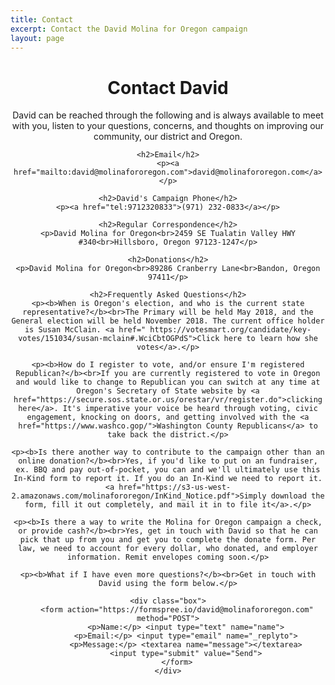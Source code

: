```yaml
---
title: Contact
excerpt: Contact the David Molina for Oregon campaign
layout: page
---
```


<div align="center">
	<h1> Contact David</h1>
	<p>David can be reached through the following and is always available to meet with you, listen to your questions, concerns, and thoughts on improving our community, our district and Oregon.</p>

	<h2>Email</h2>
	<p><a href="mailto:david@molinafororegon.com">david@molinafororegon.com</a></p>

	<h2>David's Campaign Phone</h2>
	<p><a href="tel:9712320833">(971) 232-0833</a></p>

	<h2>Regular Correspondence</h2>
	<p>David Molina for Oregon<br>2459 SE Tualatin Valley HWY #340<br>Hillsboro, Oregon 97123-1247</p>

	<h2>Donations</h2>
	<p>David Molina for Oregon<br>89286 Cranberry Lane<br>Bandon, Oregon 97411</p>

	<h2>Frequently Asked Questions</h2>
	<p><b>When is Oregon's election, and who is the current state representative?</b><br>The Primary will be held May 2018, and the General election will be held November 2018. The current office holder is Susan McClain. <a href=" https://votesmart.org/candidate/key-votes/151034/susan-mclain#.WciCbtOGPdS">Click here to learn how she votes</a>.</p>

	<p><b>How do I register to vote, and/or ensure I'm registered Republican?</b><br>If you are currently registered to vote in Oregon and would like to change to Republican you can switch at any time at Oregon's Secretary of State website by <a href="https://secure.sos.state.or.us/orestar/vr/register.do">clicking here</a>. It's imperative your voice be heard through voting, civic engagement, knocking on doors, and getting involved with the <a href="https://www.washco.gop/">Washington County Republicans</a> to take back the district.</p>

	<p><b>Is there another way to contribute to the campaign other than an online donation?</b><br>Yes, if you'd like to put on an fundraiser, ex. BBQ and pay out-of-pocket, you can and we'll ultimately use this In-Kind form to report it. If you do an In-Kind we need to report it. <a href="https://s3-us-west-2.amazonaws.com/molinafororegon/InKind_Notice.pdf">Simply download the form, fill it out completely, and mail it in to file it</a>.</p>

	<p><b>Is there a way to write the Molina for Oregon campaign a check, or provide cash?</b><br>Yes, get in touch with David so that he can pick that up from you and get you to complete the donate form. Per law, we need to account for every dollar, who donated, and employer information. Remit envelopes coming soon.</p>

	<p><b>What if I have even more questions?</b><br>Get in touch with David using the form below.</p>

	<div class="box">
		<form action="https://formspree.io/david@molinafororegon.com" method="POST">
			<p>Name:</p> <input type="text" name="name">
			<p>Email:</p> <input type="email" name="_replyto">
			<p>Message:</p> <textarea name="message"></textarea>
			<input type="submit" value="Send">
		</form>
	</div>
</div>